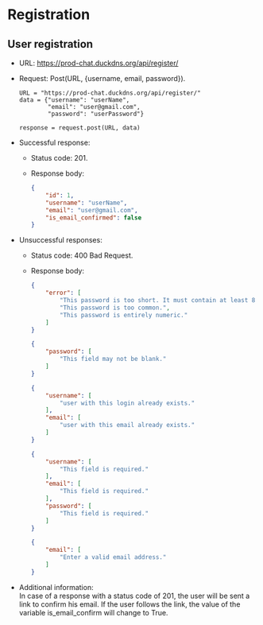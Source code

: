 # Registration


## User registration
-   URL: https://prod-chat.duckdns.org/api/register/
-   Request: Post(URL, {username, email, password}).

    ```
    URL = "https://prod-chat.duckdns.org/api/register/"
    data = {"username": "userName",
            "email": "user@gmail.com",
            "password": "userPassword"}

    response = request.post(URL, data)
    ```

-   Successful response:
    -   Status code: 201.
    -   Response body:

        ```json
        {
            "id": 1,
            "username": "userName",
            "email": "user@gmail.com",
            "is_email_confirmed": false
        }
        ```

-   Unsuccessful responses:
    -   Status code: 400 Bad Request.
    -   Response body:

        ```json
        {
            "error": [
                "This password is too short. It must contain at least 8 characters.",
                "This password is too common.",
                "This password is entirely numeric."
            ]
        }
        ```

        ```json
        {
            "password": [
                "This field may not be blank."
            ]
        }
        ```

        ```json
        {
            "username": [
                "user with this login already exists."
            ],
            "email": [
                "user with this email already exists."
            ]
        }
        ```

        ```json
        {
            "username": [
                "This field is required."
            ],
            "email": [
                "This field is required."
            ],
            "password": [
                "This field is required."
            ]
        }
        ```

        ```json
        {
            "email": [
                "Enter a valid email address."
            ]
        }
        ```

-   Additional information:  
    In case of a response with a status code of 201, the user will be sent a link to confirm his email. If the user follows the link, the value of the variable is_email_confirm will change to True.